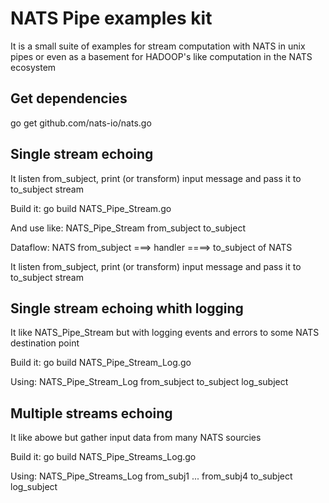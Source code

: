 # NATS Pipe examples kit

It is a small suite of examples for stream computation with NATS in unix pipes or even as a basement for HADOOP's like computation in the NATS ecosystem 



## Get dependencies
go get github.com/nats-io/nats.go

## Single stream echoing

It listen from_subject, print (or transform) input message and pass it to to_subject stream  

Build it:
go build NATS_Pipe_Stream.go

And use like:
NATS_Pipe_Stream from_subject to_subject

Dataflow:
NATS from_subject ===> handler ====> to_subject of NATS

It listen from_subject, print (or transform) input message and pass it to to_subject stream  

## Single stream echoing whith logging

It like NATS_Pipe_Stream but with logging events and errors to some NATS destination point

Build it:
go build NATS_Pipe_Stream_Log.go

Using:
 NATS_Pipe_Stream_Log from_subject to_subject log_subject

## Multiple streams echoing

It like abowe but gather input data from many NATS sourcies

Build it:
go build NATS_Pipe_Streams_Log.go

Using:
 NATS_Pipe_Streams_Log from_subj1 ... from_subj4  to_subject log_subject
